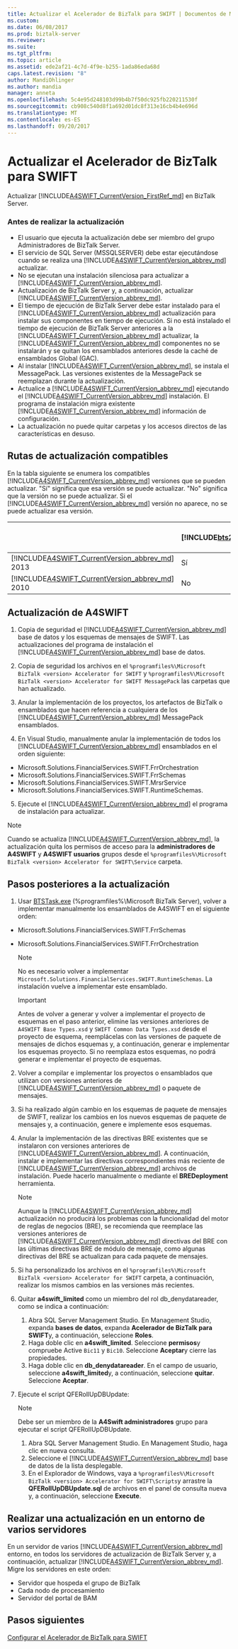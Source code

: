 ```yaml
---
title: Actualizar el Acelerador de BizTalk para SWIFT | Documentos de Microsoft
ms.custom: 
ms.date: 06/08/2017
ms.prod: biztalk-server
ms.reviewer: 
ms.suite: 
ms.tgt_pltfrm: 
ms.topic: article
ms.assetid: ede2af21-4c7d-4f9e-b255-1ada86eda68d
caps.latest.revision: "8"
author: MandiOhlinger
ms.author: mandia
manager: anneta
ms.openlocfilehash: 5c4e95d248103d99b4b7f50dc925fb220211530f
ms.sourcegitcommit: cb908c540d8f1a692d01dc8f313e16cb4b4e696d
ms.translationtype: MT
ms.contentlocale: es-ES
ms.lasthandoff: 09/20/2017
---
```

# <a name="upgrade-biztalk-accelerator-for-swift"></a>Actualizar el Acelerador de BizTalk para SWIFT
Actualizar [!INCLUDE[A4SWIFT_CurrentVersion_FirstRef_md](../../includes/a4swift-currentversion-firstref-md.md)] en BizTalk Server. 

### <a name="before-you-upgrade"></a>Antes de realizar la actualización

* El usuario que ejecuta la actualización debe ser miembro del grupo Administradores de BizTalk Server.
* El servicio de SQL Server (MSSQLSERVER) debe estar ejecutándose cuando se realiza una [!INCLUDE[A4SWIFT_CurrentVersion_abbrev_md](../../includes/a4swift-currentversion-abbrev-md.md)] actualizar.
* No se ejecutan una instalación silenciosa para actualizar a [!INCLUDE[A4SWIFT_CurrentVersion_abbrev_md](../../includes/a4swift-currentversion-abbrev-md.md)].
* Actualización de BizTalk Server y, a continuación, actualizar [!INCLUDE[A4SWIFT_CurrentVersion_abbrev_md](../../includes/a4swift-currentversion-abbrev-md.md)].
* El tiempo de ejecución de BizTalk Server debe estar instalado para el [!INCLUDE[A4SWIFT_CurrentVersion_abbrev_md](../../includes/a4swift-currentversion-abbrev-md.md)] actualización para instalar sus componentes en tiempo de ejecución. Si no está instalado el tiempo de ejecución de BizTalk Server anteriores a la [!INCLUDE[A4SWIFT_CurrentVersion_abbrev_md](../../includes/a4swift-currentversion-abbrev-md.md)] actualizar, la [!INCLUDE[A4SWIFT_CurrentVersion_abbrev_md](../../includes/a4swift-currentversion-abbrev-md.md)] componentes no se instalarán y se quitan los ensamblados anteriores desde la caché de ensamblados Global (GAC).
* Al instalar [!INCLUDE[A4SWIFT_CurrentVersion_abbrev_md](../../includes/a4swift-currentversion-abbrev-md.md)], se instala el MessagePack. Las versiones existentes de la MessagePack se reemplazan durante la actualización.
* Actualice a [!INCLUDE[A4SWIFT_CurrentVersion_abbrev_md](../../includes/a4swift-currentversion-abbrev-md.md)] ejecutando el [!INCLUDE[A4SWIFT_CurrentVersion_abbrev_md](../../includes/a4swift-currentversion-abbrev-md.md)] instalación. El programa de instalación migra existente [!INCLUDE[A4SWIFT_CurrentVersion_abbrev_md](../../includes/a4swift-currentversion-abbrev-md.md)] información de configuración. 
* La actualización no puede quitar carpetas y los accesos directos de las características en desuso.

## <a name="supported-upgrade-paths"></a>Rutas de actualización compatibles  
 En la tabla siguiente se enumera los compatibles [!INCLUDE[A4SWIFT_CurrentVersion_abbrev_md](../../includes/a4swift-currentversion-abbrev-md.md)] versiones que se pueden actualizar. "Sí" significa que esa versión se puede actualizar. "No" significa que la versión no se puede actualizar. Si el [!INCLUDE[A4SWIFT_CurrentVersion_abbrev_md](../../includes/a4swift-currentversion-abbrev-md.md)] versión no aparece, no se puede actualizar esa versión.  

||[!INCLUDE[bts2016_md](../../includes/bts2016-md.md)]|[!INCLUDE[bts2013r2](../../includes/bts2013r2-md.md)]|BizTalk Server 2013|
|---|---|---|---|  
|[!INCLUDE[A4SWIFT_CurrentVersion_abbrev_md](../../includes/a4swift-currentversion-abbrev-md.md)] 2013|Sí|Sí|No|  
|[!INCLUDE[A4SWIFT_CurrentVersion_abbrev_md](../../includes/a4swift-currentversion-abbrev-md.md)] 2010|No|Sí|Sí|  


## <a name="upgrade-a4swift"></a>Actualización de A4SWIFT

1. Copia de seguridad el [!INCLUDE[A4SWIFT_CurrentVersion_abbrev_md](../../includes/a4swift-currentversion-abbrev-md.md)] base de datos y los esquemas de mensajes de SWIFT. Las actualizaciones del programa de instalación el [!INCLUDE[A4SWIFT_CurrentVersion_abbrev_md](../../includes/a4swift-currentversion-abbrev-md.md)] base de datos.

2. Copia de seguridad los archivos en el `%programfiles%\Microsoft BizTalk <version> Accelerator for SWIFT` y `%programfiles%\Microsoft BizTalk <version> Accelerator for SWIFT MessagePack` las carpetas que han actualizado.
  
3. Anular la implementación de los proyectos, los artefactos de BizTalk o ensamblados que hacen referencia a cualquiera de los [!INCLUDE[A4SWIFT_CurrentVersion_abbrev_md](../../includes/a4swift-currentversion-abbrev-md.md)] MessagePack ensamblados.

4. En Visual Studio, manualmente anular la implementación de todos los [!INCLUDE[A4SWIFT_CurrentVersion_abbrev_md](../../includes/a4swift-currentversion-abbrev-md.md)] ensamblados en el orden siguiente:

* Microsoft.Solutions.FinancialServices.SWIFT.FrrOrchestration
* Microsoft.Solutions.FinancialServices.SWIFT.FrrSchemas
* Microsoft.Solutions.FinancialServices.SWIFT.MrsrService
* Microsoft.Solutions.FinancialServices.SWIFT.RuntimeSchemas.

5. Ejecute el [!INCLUDE[A4SWIFT_CurrentVersion_abbrev_md](../../includes/a4swift-currentversion-abbrev-md.md)] el programa de instalación para actualizar.

> [!NOTE] 
> Cuando se actualiza [!INCLUDE[A4SWIFT_CurrentVersion_abbrev_md](../../includes/a4swift-currentversion-abbrev-md.md)], la actualización quita los permisos de acceso para la **administradores de A4SWIFT** y **A4SWIFT usuarios** grupos desde el `%programfiles%\Microsoft BizTalk <version> Accelerator for SWIFT\Service` carpeta.         
        
## <a name="post-upgrade-steps"></a>Pasos posteriores a la actualización

1. Usar [BTSTask.exe](../../core/btstask-command-line-reference.md) (%programfiles%\Microsoft BizTalk Server), volver a implementar manualmente los ensamblados de A4SWIFT en el siguiente orden:
* Microsoft.Solutions.FinancialServices.SWIFT.FrrSchemas
* Microsoft.Solutions.FinancialServices.SWIFT.FrrOrchestration

    > [!NOTE]
    > No es necesario volver a implementar `Microsoft.Solutions.FinancialServices.SWIFT.RuntimeSchemas`. La instalación vuelve a implementar este ensamblado.

    > [!IMPORTANT] 
    > Antes de volver a generar y volver a implementar el proyecto de esquemas en el paso anterior, elimine las versiones anteriores de `A4SWIFT Base Types.xsd` y `SWIFT Common Data Types.xsd` desde el proyecto de esquema, reemplácelas con las versiones de paquete de mensajes de dichos esquemas y, a continuación, generar e implementar los esquemas proyecto. Si no reemplaza estos esquemas, no podrá generar e implementar el proyecto de esquemas.

2. Volver a compilar e implementar los proyectos o ensamblados que utilizan con versiones anteriores de [!INCLUDE[A4SWIFT_CurrentVersion_abbrev_md](../../includes/a4swift-currentversion-abbrev-md.md)] o paquete de mensajes.
3. Si ha realizado algún cambio en los esquemas de paquete de mensajes de SWIFT, realizar los cambios en los nuevos esquemas de paquete de mensajes y, a continuación, genere e implemente esos esquemas.
4. Anular la implementación de las directivas BRE existentes que se instalaron con versiones anteriores de [!INCLUDE[A4SWIFT_CurrentVersion_abbrev_md](../../includes/a4swift-currentversion-abbrev-md.md)]. A continuación, instalar e implementar las directivas correspondientes más reciente de [!INCLUDE[A4SWIFT_CurrentVersion_abbrev_md](../../includes/a4swift-currentversion-abbrev-md.md)] archivos de instalación. Puede hacerlo manualmente o mediante el **BREDeployment** herramienta.

    > [!NOTE] 
    > Aunque la [!INCLUDE[A4SWIFT_CurrentVersion_abbrev_md](../../includes/a4swift-currentversion-abbrev-md.md)] actualización no producirá los problemas con la funcionalidad del motor de reglas de negocios (BRE), se recomienda que reemplace las versiones anteriores de [!INCLUDE[A4SWIFT_CurrentVersion_abbrev_md](../../includes/a4swift-currentversion-abbrev-md.md)] directivas del BRE con las últimas directivas BRE de módulo de mensaje, como algunas directivas del BRE se actualizan para cada paquete de mensajes.
    
5. Si ha personalizado los archivos en el `%programfiles%\Microsoft BizTalk <version> Accelerator for SWIFT` carpeta, a continuación, realizar los mismos cambios en las versiones más recientes.
6. Quitar **a4swift_limited** como un miembro del rol db_denydatareader, como se indica a continuación:
    1. Abra SQL Server Management Studio. En Management Studio, expanda **bases de datos**, expanda **Acelerador de BizTalk para SWIFT**y, a continuación, seleccione **Roles**.
    2. Haga doble clic en **a4swift_limited**. Seleccione **permisos**y compruebe Active `Bic11` y `Bic10`. Seleccione **Aceptar**y cierre las propiedades.
    3. Haga doble clic en **db_denydatareader**. En el campo de usuario, seleccione **a4swift_limited**y, a continuación, seleccione **quitar**. Seleccione **Aceptar**.

7. Ejecute el script QFERollUpDBUpdate:

    > [!NOTE]
    > Debe ser un miembro de la **A4Swift administradores** grupo para ejecutar el script QFERollUpDBUpdate.
    
    1. Abra SQL Server Management Studio. En Management Studio, haga clic en nueva consulta. 
    2. Seleccione el [!INCLUDE[A4SWIFT_CurrentVersion_abbrev_md](../../includes/a4swift-currentversion-abbrev-md.md)] base de datos de la lista desplegable. 
    3. En el Explorador de Windows, vaya a `%programfiles%\Microsoft BizTalk <version> Accelerator for SWIFT\Scripts`y arrastre la **QFERollUpDBUpdate.sql** de archivos en el panel de consulta nueva y, a continuación, seleccione **Execute**.
    
    
## <a name="upgrading-in-a-multi-server-environment"></a>Realizar una actualización en un entorno de varios servidores

En un servidor de varios [!INCLUDE[A4SWIFT_CurrentVersion_abbrev_md](../../includes/a4swift-currentversion-abbrev-md.md)] entorno, en todos los servidores de actualización de BizTalk Server y, a continuación, actualizar [!INCLUDE[A4SWIFT_CurrentVersion_abbrev_md](../../includes/a4swift-currentversion-abbrev-md.md)]. Migre los servidores en este orden:

* Servidor que hospeda el grupo de BizTalk
* Cada nodo de procesamiento
* Servidor del portal de BAM


## <a name="next-steps"></a>Pasos siguientes
[Configurar el Acelerador de BizTalk para SWIFT](../../adapters-and-accelerators/accelerator-swift/configure-biztalk-accelerator-for-swift.md)
